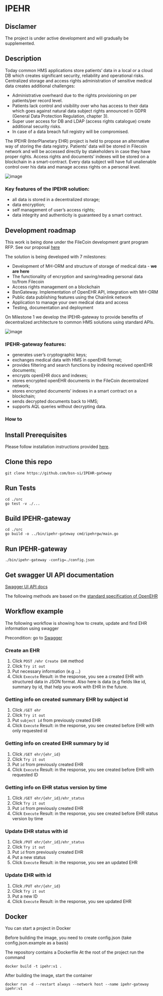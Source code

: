 # IPEHR

## Disclamer

The project is under active development and will gradually be supplemented.

## Description

Today common HMS applications store patients’ data in a local or a cloud DB which creates significant security, reliability and operational risks. Centralized storage and access rights administration of sensitive medical data creates additional challenges:

-	Administrative overheard due to the rights provisioning on per patients/per record level.
-	Patients lack control and visibility over who has access to their data which goes against natural data subject rights announced in GDPR (General Data Protection Regulation, chapter 3).
-	Super user access for DB and LDAP (access rights catalogue) create additional security risks.
-	In case of a data breach full registry will be compromised.

The IPEHR (InterPlanetary EHR) project is held to propose an alternative way of storing the data registry. Patients’ data will be stored in Filecoin network and will be accessed directly by stakeholders in case they have proper rights. Access rights and documents’ indexes will be stored on a blockchain in a smart-contract. Every data subject will have full unalienable control over his data and manage access rights on a personal level.

![image](https://user-images.githubusercontent.com/98888366/170699014-2ff3cec6-913b-4b4f-85f0-63899382ff24.png)

### Key features of the IPEHR solution:

- all data is stored in a decentralized storage;
- data encryption;
- self management of user’s access rights;
- data integrity and authenticity is guaranteed by a smart contract.

## Development roadmap

This work is being done under the FileCoin development grant program RFP. See our proposal [here](https://github.com/filecoin-project/devgrants/issues/418)

The solution is being developed with 7 milestones:
* Development of MH-ORM and structure of storage of medical data - **we are here**
* The functionality of encryption and saving/reading personal data to/from Filecoin
* Access rights management on a blockchain
* BsnGateway. Implementation of OpenEHR API, integration with MH-ORM
* Public data publishing features using the Chainlink network
* Application to manage your own medical data and access
* Testing, documentation and deployment

On Milestone 1 we develop the IPEHR-gateway to provide benefits of decentralized architecture to common HMS solutions using standard APIs.
 
![image](https://user-images.githubusercontent.com/98888366/170698968-56ee7efe-e882-4236-b170-e9680ea12135.png)

### IPEHR-gateway features:

- generates user’s cryptographic keys;
- exchanges medical data with HMS in openEHR format;
- provides filtering and search functions by indexing received openEHR documents;
- encrypts openEHR docs and indexes;
- stores encrypted openEHR documents in the FileCoin decentralized network;
- stores encrypted documents’ indexes in a smart contract on a blockchain;
- sends decrypted documents back to HMS;
- supports AQL queries without decrypting data.

### How to

## Install Prerequisites

Please follow installation instructions provided [here](https://go.dev/doc/install).

## Clone this repo

```
git clone https://github.com/bsn-si/IPEHR-gateway
```

## Run Tests

```
cd ./src
go test -v ./...
```

## Build IPEHR-gateway

```
cd ./src
go build -o ../bin/ipehr-gateway cmd/ipehrgw/main.go
```

## Run IPEHR-gateway

```
./bin/ipehr-gateway -config=./config.json
```

## Get swagger UI API documentation

[Swagger UI API docs](http://gateway.iprhr.org/swagger/index.html)

The following methods are based on the [standard specification of OpenEHR](https://specifications.openehr.org/releases/ITS-REST/Release-1.0.2/ehr.html)

## Workflow example

The following workflow is showing how to create, update and find EHR information using swagger

Precondition: go to [Swagger](http://gateway.iprhr.org/swagger/index.html)

### Create an EHR
1. Click `POST /ehr Create EHR` method
1. Click `Try it out`
1. Put necessary information (e.g ...)
1. Click `Execute`
Result: in the response, you see a created EHR with structured data in JSON format. Also here is data (e.g fields like id, summary by id, that help you work with EHR in the future. 

### Getting info on created summary EHR by subject id
1. Click `/GET ehr`
1. Click `Try it out`
1. Put `subject id` from previously created EHR
1. Click `Execute`
Result: in the response, you see created before EHR with only requested id

### Getting info on created EHR summary by id
1. Click `/GET ehr/{ehr_id}`
1. Click `Try it out`
1. Put `id` from previously created EHR
1. Click `Execute`
Result: in the response, you see created before EHR with requested ID

### Getting info on EHR status version by time
1. Click `/GET ehr/{ehr_id}/ehr_status`
1. Click `Try it out`
1. Put `id` from previously created EHR
1. Click `Execute`
Result: in the response, you see created before EHR status version by time

### Update EHR status with id
1. Click `/PUT ehr/{ehr_id}/ehr_status`
1. Click `Try it out`
1. Put `id` from previously created EHR
1. Put a new status
1. Click `Execute`
Result: in the response, you see an updated EHR

### Update EHR with id
1. Click `/PUT ehr/{ehr_id}`
1. Click `Try it out`
1. Put a new ID
1. Click `Execute`
Result: in the response, you see updated EHR

## Docker
You can start a project in Docker

Before building the image, you need to create config.json (take config.json.example as a basis)

The repository contains a Dockerfile
At the root of the project run the command 
```
docker build -t ipehr:v1 .
```

After building the image, start the container
```
docker run -d --restart always --network host --name ipehr-gateway ipehr:v1
```

